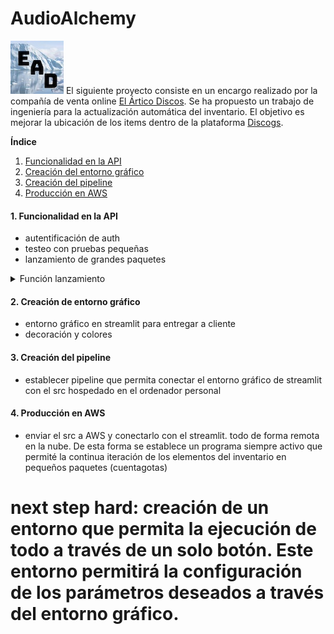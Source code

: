 # AudioAlchemy

![profile](https://github.com/jvr0/AudioAlchemy/blob/main/images/profile.jpg) El siguiente proyecto consiste en un encargo realizado por la compañía de venta online [El Ártico Discos](https://www.discogs.com/es/seller/elarticodiscos/profile "El Ártico Discos"). Se ha propuesto un trabajo de ingeniería para la actualización automática del inventario. El objetivo es mejorar la ubicación de los items dentro de la plataforma [Discogs](https://www.discogs.com/es/ "Discogs").

**Índice**
1. [Funcionalidad en la API](#funcionalidad)
2. [Creación del entorno gráfico](#grafico)
3. [Creación del pipeline](#pipeline)
4. [Producción en AWS](#aws)

#### 1. Funcionalidad en la API <a name="funcionalidad"></a>

- autentificación de auth
- testeo con pruebas pequeñas
- lanzamiento de grandes paquetes

<details>
<summary>Función lanzamiento</summary>
<br>

```python
def lanzamiento ():

        url = 'https://api.discogs.com/inventory/upload/change' # url para actualización

        csv_file_path = '../data/upload.csv' # camino hacía los datos

        files = {'upload': ('upload.csv', open(csv_file_path, 'rb'), 'text/csv')} # apertura para lanzamiento

        res = req.post(url, auth=oauth, files=files) # envió a la API

        if res.status_code == 200:
            print('Successful update', res.status_code)
            print(res.headers['X-Discogs-Ratelimit-Remaining'])
    
        else:
            print('Something is wrong', res.status_code)
```
</details>

#### 2. Creación de entorno gráfico <a name="grafico"></a>

- entorno gráfico en streamlit para entregar a cliente
- decoración y colores

#### 3. Creación del pipeline <a name="pipeline"></a>

- establecer pipeline que permita conectar el entorno gráfico de streamlit con el src hospedado en el ordenador personal

#### 4. Producción en AWS <a name="aws"></a>

- enviar el src a AWS y conectarlo con el streamlit. todo de forma remota en la nube. De esta forma se establece un programa siempre activo que permité la continua iteración de los elementos del inventario en pequeños paquetes (cuentagotas)


# next step hard: creación de un entorno que permita la ejecución de todo a través de un solo botón. Este entorno permitirá la configuración de los parámetros deseados a través del entorno gráfico.